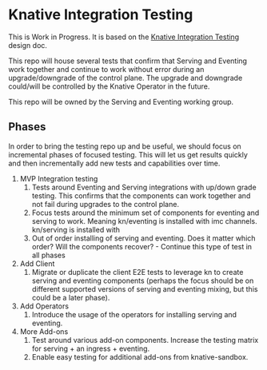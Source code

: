 # Knative Integration Testing

This is Work in Progress. It is based on the
[Knative Integration Testing](https://docs.google.com/document/d/1dYtOqwVgG2O80fMlEDMobJPSoHv8xSRjbu1OO7KgLzU/edit)
design doc.

This repo will house several tests that confirm that Serving and Eventing work
together and continue to work without error during an upgrade/downgrade of the
control plane. The upgrade and downgrade could/will be controlled by the Knative
Operator in the future.

This repo will be owned by the Serving and Eventing working group.

## Phases

In order to bring the testing repo up and be useful, we should focus on
incremental phases of focused testing. This will let us get results quickly and
then incrementally add new tests and capabilities over time.

1. MVP Integration testing
   1. Tests around Eventing and Serving integrations with up/down grade testing.
      This confirms that the components can work together and not fail during
      upgrades to the control plane.
   1. Focus tests around the minimum set of components for eventing and serving
      to work. Meaning kn/eventing is installed with imc channels. kn/serving is
      installed with <TODO>
   1. Out of order installing of serving and eventing. Does it matter which
      order? Will the components recover? - Continue this type of test in all
      phases
1. Add Client
   1. Migrate or duplicate the client E2E tests to leverage kn to create serving
      and eventing components (perhaps the focus should be on different
      supported versions of serving and eventing mixing, but this could be a
      later phase).
1. Add Operators
   1. Introduce the usage of the operators for installing serving and eventing.
1. More Add-ons
   1. Test around various add-on components. Increase the testing matrix for
      serving + an ingress + eventing.
   1. Enable easy testing for additional add-ons from knative-sandbox.
